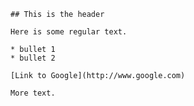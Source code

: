 	## This is the header

	Here is some regular text.
	
	* bullet 1
	* bullet 2
	
	[Link to Google](http://www.google.com)
	
	More text.